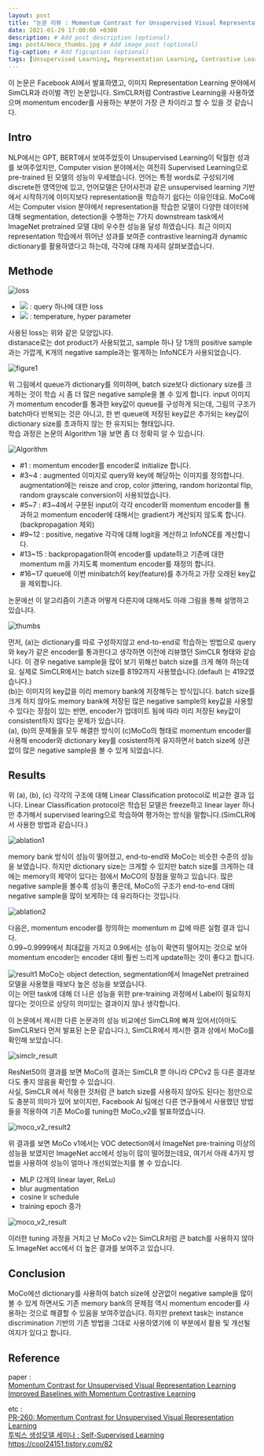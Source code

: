 ```yaml
---
layout: post
title: "논문 리뷰 : Momentum Contrast for Unsupervised Visual Representation Learning"
date: 2021-01-29 17:00:00 +0300
description: # Add post description (optional)
img: post4/moco_thumbs.jpg # Add image post (optional)
fig-caption: # Add figcaption (optional)
tags: [Unsupervised Learning, Representation Learning, Contrastive Learning, memory bank, momentum encoder, InfoNCE, negative sample, dynamic dictionary, Facebook AI Research]
---
```

이 논문은 Facebook AI에서 발표하였고, 이미지 Representation Learning 분야에서 SimCLR과 라이벌 격인 논문입니다. SimCLR처럼 Contrastive Learning을 사용하였으며 momentum encoder를 사용하는 부분이 가장 큰 차이라고 할 수 있을 것 같습니다.

## Intro
NLP에서는 GPT, BERT에서 보여주었듯이 Unsupervised Learning이 탁월한 성과를 보여주었지만, Computer vision 분야에서는 여전히 Supervised Learning으로 pre-trained 된 모델의 성능이 우세했습니다. 언어는 특정 words로 구성되기에 discrete한 영역안에 있고, 언어모델은 단어사전과 같은 unsupervised learning 기반에서 시작하기에 이미지보다 representation을 학습하기 쉽다는 이유인데요. MoCo에서는 Computer vision 분야에서 representation을 학습한 모델이 다양한 데이터에 대해 segmentation, detection을 수행하는 7가지 downstream task에서 ImageNet pretrained 모델 대비 우수한 성능을 달성 하였습니다. 최근 이미지 representation 학습에서 뛰어난 성과를 보여준 contrastive learning과 dynamic dictionary를 활용하였다고 하는데, 각각에 대해 자세히 살펴보겠습니다.

## Methode
![loss]({{site.baseurl}}/assets/img/post4/loss_function.jpg)
* <img src="https://latex.codecogs.com/svg.latex?\; L_{q}"/> : query 하나에 대한 loss
* <img src="https://latex.codecogs.com/svg.latex?\; \tau"/> : temperature, hyper parameter  

사용된 loss는 위와 같은 모양입니다.  
distanace로는 dot product가 사용되었고, sample 하나 당 1개의 positive sample과는 가깝게, K개의 negative sample과는 멀게하는 InfoNCE가 사용되었습니다.

![figure1]({{site.baseurl}}/assets/img/post4/figure1.jpg)

위 그림에서 queue가 dictionary를 의미하며, batch size보다 dictionary size를 크게하는 것이 학습 시 좀 더 많은 negative sample을 볼 수 있게 합니다. input 이미지가 momentum encoder를 통과한 key값이 queue를 구성하게 되는데, 그림의 구조가 batch마다 반복되는 것은 아니고, 한 번 queue에 저장된 key값은 추가되는 key값이 dictionary size를 초과하지 않는 한 유지되는 형태입니다.  
학습 과정은 논문의 Algorithm 1을 보면 좀 더 정확히 알 수 있습니다.

![Algorithm]({{site.baseurl}}/assets/img/post4/Algorithm.jpg)

* #1 : momentum encoder를 encoder로 initialize 합니다.
* #3~4 : augmented 이미지로 query와 key에 해당하는 이미지를 정의합니다. augmentation에는 reisze and crop, color jittering, random horizontal flip, random grayscale conversion이 사용되었습니다.
* #5~7 : #3~4에서 구분된 input이 각각 encoder와 momentum encoder를 통과하고 momentum encoder에 대해서는 gradient가 계산되지 않도록 합니다.(backpropagation 제외)
* #9~12 : positive, negative 각각에 대해 logit을 계산하고 InfoNCE를 계산합니다.
* #13~15 : backpropagation하여 encoder를 update하고 기존에 대한 momentum m을 가지도록 momentum encoder를 재정의 합니다.
* #16~17 queue에 이번 minibatch의 key(feature)를 추가하고 가장 오래된 key값을 제외합니다.

논문에선 이 알고리즘이 기존과 어떻게 다른지에 대해서도 아래 그림을 통해 설명하고 있습니다.

![thumbs]({{site.baseurl}}/assets/img/post4/moco_thumbs.jpg)

먼저, (a)는 dictionary를 따로 구성하지않고 end-to-end로 학습하는 방법으로 query와 key가 같은 encoder를 통과한다고 생각하면 이전에 리뷰했던 SimCLR 형태와 같습니다. 이 경우 negative sample을 많이 보기 위해선 batch size를 크게 해야 하는데요. 실제로 SimCLR에서는 batch size를 8192까지 사용했습니다.(default 는 4192였습니다.)  
(b)는 이미지의 key값을 미리 memory bank에 저장해두는 방식입니다. batch size를 크게 하지 않아도 memory bank에 저장된 많은 negative sample의 key값을 사용할 수 있다는 장점이 있는 반면, encoder가 업데이트 됨에 따라 미리 저장된 key값이 consistent하지 않다는 문제가 있습니다.  
(a), (b)의 문제들을 모두 해결한 방식이 (c)MoCo의 형태로 momentum encoder를 사용해 encoder와 dictionary key를 cosistent하게 유지하면서 batch size에 상관없이 많은 negative sample을 볼 수 있게 되었습니다.

## Results
위 (a), (b), (c) 각각의 구조에 대해 Linear Classification protocol로 비교한 결과 입니다. Linear Classification protocol은 학습된 모델은 freeze하고 linear layer 하나만 추가해서 supervised learing으로 학습하여 평가하는 방식을 말합니다.(SimCLR에서 사용한 방법과 같습니다.)

![ablation1]({{site.baseurl}}/assets/img/post4/ablation1.jpg)

memory bank 방식이 성능이 떨어졌고, end-to-end와 MoCo는 비슷한 수준의 성능을 보였습니다. 하지만 dictionary size는 크게할 수 있지만 batch size를 크게하는 데에는 memory의 제약이 있다는 점에서 MoCO의 장점을 말하고 있습니다. 많은 negative sample을 볼수록 성능이 좋은데, MoCo의 구조가 end-to-end 대비 negative sample을 많이 보게하는 데 유리하다는 것입니다.

![ablation2]({{site.baseurl}}/assets/img/post4/ablation2.jpg)

다음은, momentum encoder를 정의하는 momentum m 값에 따른 실험 결과 입니다.  
0.99~0.9999에서 최대값을 가지고 0.9에서는 성능이 확연히 떨어지는 것으로 보아 momentum encoder는 encoder 대비 훨씬 느리게 update하는 것이 좋다고 합니다.

![result1]({{site.baseurl}}/assets/img/post4/result1.jpg)
MoCo는 object detection, segmentation에서 ImageNet pretrained 모델을 사용했을 때보다 높은 성능을 보였습니다.   
이는 어떤 task에 대해 더 나은 성능을 위한 pre-training 과정에서 Label이 필요하지 않다는 것이므로 상당히 의미있는 결과이지 않나 생각합니다.

이 논문에서 제시한 다른 논문과의 성능 비교에선 SimCLR에 빠져 있어서(아마도 SimCLR보다 먼저 발표된 논문 같습니다.), SimCLR에서 제시한 결과 상에서 MoCo를 확인해 보았습니다.

![simclr_result]({{site.baseurl}}/assets/img/post4/simclr_result.jpg)

ResNet50의 결과를 보면 MoCo의 결과는 SimCLR 뿐 아니라 CPCv2 등 다른 결과보다도 좋지 않음을 확인할 수 있습니다.   
사실, SimCLR 에서 적용한 것처럼 큰 batch size를 사용하지 않아도 된다는 점만으로도 충분히 의미가 있어 보이지만, Facebook AI 팀에선 다른 연구들에서 사용했던 방법들을 적용하여 기존 MoCo를 tuning한 MoCo_v2를 발표하였습니다. 

![moco_v2_result2]({{site.baseurl}}/assets/img/post4/moco_v2_result2.jpg)

위 결과를 보면 MoCo v1에서는 VOC detection에서 ImageNet pre-training 이상의 성능을 보였지만 ImageNet acc에서 성능이 많이 떨어졌는데요, 여기서 아래 4가지 방법을 사용하여 성능이 얼마나 개선되었는지를 볼 수 있습니다.  
* MLP (2개의 linear layer, ReLu)
* blur augmentation
* cosine lr schedule
* training epoch 증가

![moco_v2_result]({{site.baseurl}}/assets/img/post4/moco_v2_result.jpg)

이러한 tuning 과정을 거치고 난 MoCo v2는 SimCLR처럼 큰 batch를 사용하지 않아도 ImageNet acc에서 더 높은 결과를 보여주고 있습니다.

## Conclusion
MoCo에선 dictionary를 사용하여 batch size에 상관없이 negative sample을 많이 볼 수 있게 하면서도 기존 memory bank의 문제점 역시 momentum encoder를 사용하는 것으로 해결할 수 있음을 보여주었습니다. 하지만 pretext task는 instance discrimination 기반의 기존 방법을 그대로 사용하였기에 이 부분에서 활용 및 개선될 여지가 있다고 합니다.


## Reference 
paper :  
<a href="https://arxiv.org/abs/1911.05722​">Momentum Contrast for Unsupervised Visual Representation Learning</a>  
<a href="https://arxiv.org/abs/2003.04297​​">Improved Baselines with Momentum Contrastive Learning</a>  

etc :   
<a href="https://www.youtube.com/watch?v=2Undxq7jlsA&t=383s">PR-260: Momentum Contrast for Unsupervised Visual Representation Learning</a>  
<a href="https://velog.io/@tobigs-gm1/Self-Supervised-Learning">투빅스 생성모델 세미나 : Self-Supervised Learning</a>  
<a href="https://cool24151.tistory.com/82">https://cool24151.tistory.com/82</a> 
  
  







